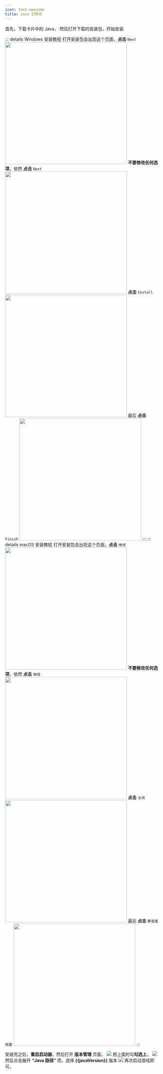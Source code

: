 ```yaml
---
icon: font-awesome
title: Java 引导页
---
```


<script setup>
import Java from "@JavaComponent";
import {onMounted, ref} from "vue";

const javaComponent = ref("");
const javaVersion = ref(null);
onMounted(() => {
    javaVersion.value = javaComponent.value.currentVersion.split("+")[0].replace("8u","1.8.0_");
});
</script>
首先，下载卡片中的 Java，
<Java ref="javaComponent"></Java>
然后打开下载的安装包，开始安装

::: details Windows 安装教程
打开安装包会出现这个页面，**点击** `Next`
<img src="/assets/image/WindowsJava安装第一步.png" width="400">
**不要修改任何选项**，依然 **点击** `Next`
<img src="/assets/image/WindowsJava安装第二步.png" width="400">
**点击** `Install`
<img src="/assets/image/WindowsJava安装第三步.png" width="400">
最后 **点击** `Finish`
<img src="/assets/image/WindowsJava安装第四步.png" width="400">
:::
::: details macOS 安装教程
打开安装包会出现这个页面，**点击** `继续`
<img src="/assets/image/MacJava安装第一步.png" width="400">
**不要修改任何选项**，依然 **点击** `继续`
<img src="/assets/image/MacJava安装第二步.png" width="400">
**点击** `关闭`
<img src="/assets/image/MacJava安装第三步.png" width="400">
最后 **点击** `移至废纸篓`
<img src="/assets/image/MacJava安装第四步.png" width="400">
:::

安装完之后，**重启启动器**，然后打开 **版本管理** 页面，
<img src="/assets/image/版本管理.png">
把上面的勾**勾选上**，
<img src="/assets/image/勾选.png">
然后点击展开 **“Java 路径”** 项，选择 **{{javaVersion}}** 版本
<img src="/assets/image/选中版本.png">
再次启动游戏即可。